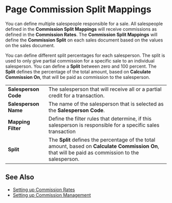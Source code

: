 # Page Commission Split Mappings

You can define multiple salespeople responsible for a sale. All salespeople defined in the **Commission Split Mappings** will receive commissions as defined in the **Commission Rates**. The **Commission Split Mappings** will define the **Commission Split** on each sales document based on the values on the sales document.

You can define different split percentages for each salesperson. The split is used to only give partial commission for a specific sale to an individual salesperson. You can define a **Split** between zero and 100 percent. The **Split** defines the percentage of the total amount, based on **Calculate Commission On**, that will be paid as commission to the salesperson.

|                      |                                                                                                                                     |
|----------------------|-------------------------------------------------------------------------------------------------------------------------------------|
| **Salesperson Code** | The salesperson that will receive all or a partial credit for a transaction.                                                        |
| **Salesperson Name** | The name of the salesperson that is selected as the **Salesperson Code**.                                                           |
| **Mapping Filter**   | Define the filter rules that determine, if this salesperson is responsible for a specific sales transaction                         |
| **Split**            | The **Split** defines the percentage of the total amount, based on **Calculate Commission On**, that will be paid as commission to the salesperson. |

## See Also

- [Setting up Commission Rates](commission-rate-setup.md)
- [Setting up Commission Management](commission-setup.md)

